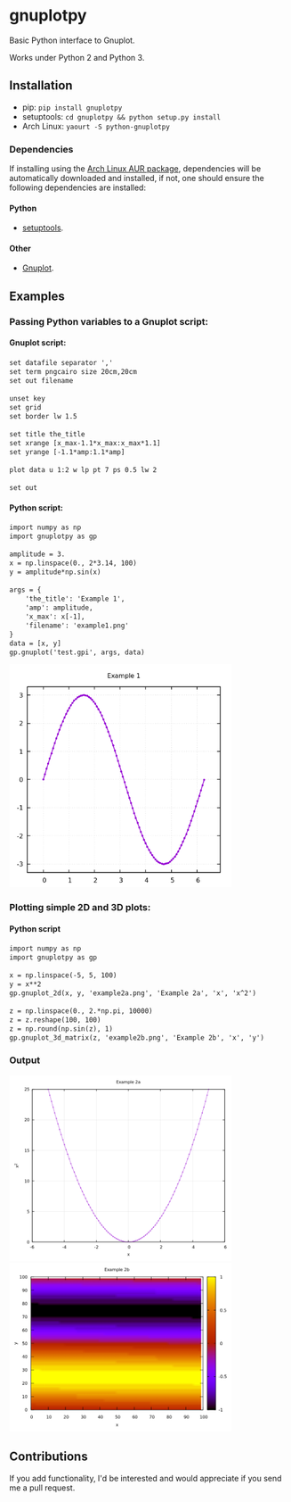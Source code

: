 # gnuplotpy
Basic Python interface to Gnuplot.

Works under Python 2 and Python 3.

##  Installation
* pip: `pip install gnuplotpy`
* setuptools: `cd gnuplotpy && python setup.py install`
* Arch Linux: `yaourt -S python-gnuplotpy`

### Dependencies
If installing using the [Arch Linux AUR package](https://aur.archlinux.org/packages/python-modesolverpy/), dependencies will be automatically downloaded and installed, if not, one should ensure the following dependencies are installed:

#### Python

* [setuptools](https://pypi.python.org/pypi/setuptools).

#### Other

* [Gnuplot](http://www.gnuplot.info/).

## Examples
### Passing Python variables to a Gnuplot script:

#### Gnuplot script:

	set datafile separator ','
	set term pngcairo size 20cm,20cm
	set out filename

	unset key
	set grid
	set border lw 1.5

	set title the_title
	set xrange [x_max-1.1*x_max:x_max*1.1]
	set yrange [-1.1*amp:1.1*amp]

	plot data u 1:2 w lp pt 7 ps 0.5 lw 2

	set out

#### Python script:

	import numpy as np
	import gnuplotpy as gp

	amplitude = 3.
	x = np.linspace(0., 2*3.14, 100)
	y = amplitude*np.sin(x)

	args = {
	    'the_title': 'Example 1',
	    'amp': amplitude,
	    'x_max': x[-1],
	    'filename': 'example1.png'
	}
	data = [x, y]
	gp.gnuplot('test.gpi', args, data)
	
<img src="./examples/example1.png " width="400">

### Plotting simple 2D and 3D plots:

#### Python script

	import numpy as np
	import gnuplotpy as gp

	x = np.linspace(-5, 5, 100)
	y = x**2
	gp.gnuplot_2d(x, y, 'example2a.png', 'Example 2a', 'x', 'x^2')

	z = np.linspace(0., 2.*np.pi, 10000)
	z = z.reshape(100, 100)
	z = np.round(np.sin(z), 1)
	gp.gnuplot_3d_matrix(z, 'example2b.png', 'Example 2b', 'x', 'y')
	
### Output

<img src="./examples/example2a.png " width="400">
<img src="./examples/example2b.png " width="400">

## Contributions
If you add functionality, I'd be interested and would appreciate if you send me a pull request.
